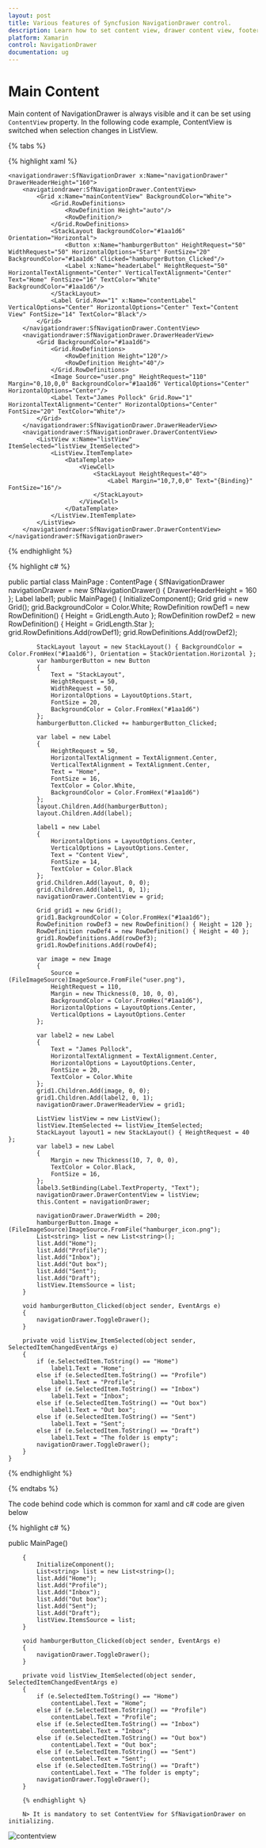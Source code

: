 ```yaml
---
layout: post
title: Various features of Syncfusion NavigationDrawer control.
description: Learn how to set content view, drawer content view, footer view, header view, drawer size in NavigationDrawer.
platform: Xamarin
control: NavigationDrawer
documentation: ug
---
```



# Main Content

Main content of NavigationDrawer is always visible and it can be set using `ContentView` property. In the following code example, ContentView is switched when selection changes in ListView.

{% tabs %}

{% highlight xaml %}

	<navigationdrawer:SfNavigationDrawer x:Name="navigationDrawer" DrawerHeaderHeight="160">
        <navigationdrawer:SfNavigationDrawer.ContentView>
            <Grid x:Name="mainContentView" BackgroundColor="White">
                <Grid.RowDefinitions>
                    <RowDefinition Height="auto"/>
                    <RowDefinition/>
                </Grid.RowDefinitions>
                <StackLayout BackgroundColor="#1aa1d6" Orientation="Horizontal">
                    <Button x:Name="hamburgerButton" HeightRequest="50" WidthRequest="50" HorizontalOptions="Start" FontSize="20" BackgroundColor="#1aa1d6" Clicked="hamburgerButton_Clicked"/>
                    <Label x:Name="headerLabel" HeightRequest="50" HorizontalTextAlignment="Center" VerticalTextAlignment="Center" Text="Home" FontSize="16" TextColor="White" BackgroundColor="#1aa1d6"/>
                </StackLayout>
                <Label Grid.Row="1" x:Name="contentLabel" VerticalOptions="Center" HorizontalOptions="Center" Text="Content View" FontSize="14" TextColor="Black"/>
            </Grid>
        </navigationdrawer:SfNavigationDrawer.ContentView>
        <navigationdrawer:SfNavigationDrawer.DrawerHeaderView>
            <Grid BackgroundColor="#1aa1d6">
                <Grid.RowDefinitions>
                    <RowDefinition Height="120"/>
                    <RowDefinition Height="40"/>
                </Grid.RowDefinitions>
                <Image Source="user.png" HeightRequest="110" Margin="0,10,0,0" BackgroundColor="#1aa1d6" VerticalOptions="Center" HorizontalOptions="Center"/>
                <Label Text="James Pollock" Grid.Row="1" HorizontalTextAlignment="Center" HorizontalOptions="Center" FontSize="20" TextColor="White"/>
            </Grid>
        </navigationdrawer:SfNavigationDrawer.DrawerHeaderView>
        <navigationdrawer:SfNavigationDrawer.DrawerContentView>
            <ListView x:Name="listView" ItemSelected="listView_ItemSelected">
                <ListView.ItemTemplate>
                    <DataTemplate>
                        <ViewCell>
                            <StackLayout HeightRequest="40">
                                <Label Margin="10,7,0,0" Text="{Binding}" FontSize="16"/>
                            </StackLayout>
                        </ViewCell>
                    </DataTemplate>
                </ListView.ItemTemplate>
            </ListView>
        </navigationdrawer:SfNavigationDrawer.DrawerContentView>
    </navigationdrawer:SfNavigationDrawer>


{% endhighlight %}

{% highlight c# %}

 public partial class MainPage : ContentPage
    {
        SfNavigationDrawer navigationDrawer = new SfNavigationDrawer() { DrawerHeaderHeight = 160 };
        Label label1;
        public MainPage()
        {
            InitializeComponent();
            Grid grid = new Grid();
            grid.BackgroundColor = Color.White;
            RowDefinition rowDef1 = new RowDefinition() { Height = GridLength.Auto };
            RowDefinition rowDef2 = new RowDefinition() { Height = GridLength.Star };
            grid.RowDefinitions.Add(rowDef1);
            grid.RowDefinitions.Add(rowDef2);

            StackLayout layout = new StackLayout() { BackgroundColor = Color.FromHex("#1aa1d6"), Orientation = StackOrientation.Horizontal };
            var hamburgerButton = new Button
            {
                Text = "StackLayout",
                HeightRequest = 50,
                WidthRequest = 50,
                HorizontalOptions = LayoutOptions.Start,
                FontSize = 20,
                BackgroundColor = Color.FromHex("#1aa1d6")
            };
            hamburgerButton.Clicked += hamburgerButton_Clicked;

            var label = new Label
            {
                HeightRequest = 50,
                HorizontalTextAlignment = TextAlignment.Center,
                VerticalTextAlignment = TextAlignment.Center,
                Text = "Home",
                FontSize = 16,
                TextColor = Color.White,
                BackgroundColor = Color.FromHex("#1aa1d6")
            };
            layout.Children.Add(hamburgerButton);
            layout.Children.Add(label);

            label1 = new Label
            {
                HorizontalOptions = LayoutOptions.Center,
                VerticalOptions = LayoutOptions.Center,
                Text = "Content View",
                FontSize = 14,
                TextColor = Color.Black
            };
            grid.Children.Add(layout, 0, 0);
            grid.Children.Add(label1, 0, 1);
            navigationDrawer.ContentView = grid;

            Grid grid1 = new Grid();
            grid1.BackgroundColor = Color.FromHex("#1aa1d6");
            RowDefinition rowDef3 = new RowDefinition() { Height = 120 };
            RowDefinition rowDef4 = new RowDefinition() { Height = 40 };
            grid1.RowDefinitions.Add(rowDef3);
            grid1.RowDefinitions.Add(rowDef4);

            var image = new Image
            {
                Source = (FileImageSource)ImageSource.FromFile("user.png"),
                HeightRequest = 110,
                Margin = new Thickness(0, 10, 0, 0),
                BackgroundColor = Color.FromHex("#1aa1d6"),
                HorizontalOptions = LayoutOptions.Center,
                VerticalOptions = LayoutOptions.Center
            };

            var label2 = new Label
            {
                Text = "James Pollock",
                HorizontalTextAlignment = TextAlignment.Center,
                HorizontalOptions = LayoutOptions.Center,
                FontSize = 20,
                TextColor = Color.White
            };
            grid1.Children.Add(image, 0, 0);
            grid1.Children.Add(label2, 0, 1);
            navigationDrawer.DrawerHeaderView = grid1;

            ListView listView = new ListView();
            listView.ItemSelected += listView_ItemSelected;
            StackLayout layout1 = new StackLayout() { HeightRequest = 40 };
            var label3 = new Label
            {
                Margin = new Thickness(10, 7, 0, 0),
                TextColor = Color.Black,
                FontSize = 16,
            };
            label3.SetBinding(Label.TextProperty, "Text");
            navigationDrawer.DrawerContentView = listView;
            this.Content = navigationDrawer;

            navigationDrawer.DrawerWidth = 200;
            hamburgerButton.Image = (FileImageSource)ImageSource.FromFile("hamburger_icon.png");
            List<string> list = new List<string>();
            list.Add("Home");
            list.Add("Profile");
            list.Add("Inbox");
            list.Add("Out box");
            list.Add("Sent");
            list.Add("Draft");
            listView.ItemsSource = list;
        }

        void hamburgerButton_Clicked(object sender, EventArgs e)
        {
            navigationDrawer.ToggleDrawer();
        }

        private void listView_ItemSelected(object sender, SelectedItemChangedEventArgs e)
        {
            if (e.SelectedItem.ToString() == "Home")
                label1.Text = "Home";
            else if (e.SelectedItem.ToString() == "Profile")
                label1.Text = "Profile";
            else if (e.SelectedItem.ToString() == "Inbox")
                label1.Text = "Inbox";
            else if (e.SelectedItem.ToString() == "Out box")
                label1.Text = "Out box";
            else if (e.SelectedItem.ToString() == "Sent")
                label1.Text = "Sent";
            else if (e.SelectedItem.ToString() == "Draft")
                label1.Text = "The folder is empty";
            navigationDrawer.ToggleDrawer();
        }
    }

  
{% endhighlight %}

{% endtabs %}

The code behind code which is common for xaml and c# code are given below

{% highlight c# %}

public MainPage()

        {
            InitializeComponent();
            List<string> list = new List<string>();
            list.Add("Home");
            list.Add("Profile");
            list.Add("Inbox");
            list.Add("Out box");
            list.Add("Sent");
            list.Add("Draft");
            listView.ItemsSource = list;            
        }

        void hamburgerButton_Clicked(object sender, EventArgs e)
        {
            navigationDrawer.ToggleDrawer();
        }

        private void listView_ItemSelected(object sender, SelectedItemChangedEventArgs e)
        {
            if (e.SelectedItem.ToString() == "Home")
                contentLabel.Text = "Home";
            else if (e.SelectedItem.ToString() == "Profile")
                contentLabel.Text = "Profile";
            else if (e.SelectedItem.ToString() == "Inbox")
                contentLabel.Text = "Inbox";
            else if (e.SelectedItem.ToString() == "Out box")
                contentLabel.Text = "Out box";
            else if (e.SelectedItem.ToString() == "Sent")
                contentLabel.Text = "Sent";
            else if (e.SelectedItem.ToString() == "Draft")
                contentLabel.Text = "The folder is empty";
            navigationDrawer.ToggleDrawer();
        }

        {% endhighlight %}

        N> It is mandatory to set ContentView for SfNavigationDrawer on initializing.

![contentview](Images/MainContent.png)
